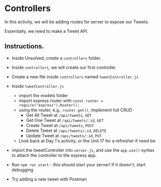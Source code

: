 # Controllers

In this activity, we will be adding routes for server to expose our Tweets. 

Essentially, we need to make a Tweet API. 

## Instructions.

* Inside Unsolved, create a `controllers` folder. 

* Inside `controllers`, we will create our first controller. 

* Create a new file inside `controllers` named `tweetController.js`

* Inside `tweetController.js`

    - import the models folder
    - import express router with `const router = require("express").Router();`
    - using the router, e.g., `router.get()`, implement full CRUD
        - Get All Tweet at `/api/tweets`, `GET`
        - Get One Tweet at `/api/tweets/:id`, `GET`
        - Create Tweet at `/api/tweets`, `POST`
        - Delete Tweet at `/api/tweets/:id`, `DELETE`
        - Update Tweet at `/api/tweets/:id`, `PUT`
    - Look back at Day 1's activity, or the Unit 17 for a refresher if need be. 
        
* import the tweetController into `server.js`, and use the `app.use()` syntax to attach the controller to the express app.  

* Run `npm run start` - this should start your server! If it doesn't, start debugging

* Try adding a new tweet with Postman